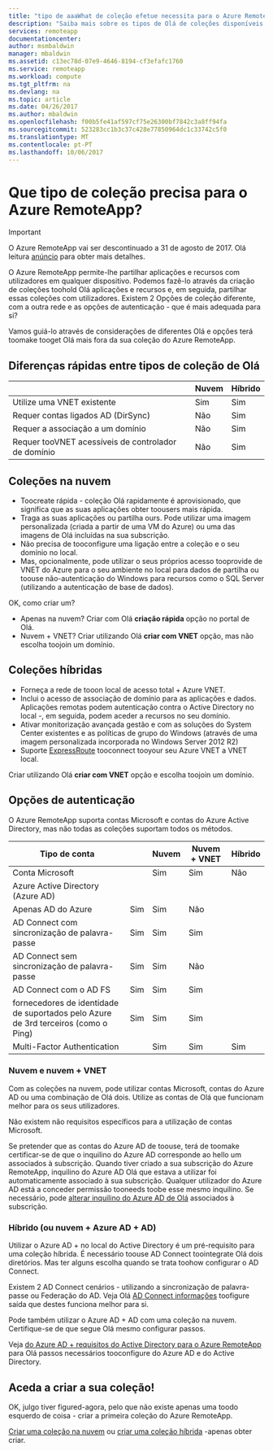 ```yaml
---
title: "tipo de aaaWhat de coleção efetue necessita para o Azure RemoteApp? | Microsoft Docs"
description: "Saiba mais sobre os tipos de Olá de coleções disponíveis com o Azure RemoteApp."
services: remoteapp
documentationcenter: 
author: msmbaldwin
manager: mbaldwin
ms.assetid: c13ec78d-07e9-4646-8194-cf3efafc1760
ms.service: remoteapp
ms.workload: compute
ms.tgt_pltfrm: na
ms.devlang: na
ms.topic: article
ms.date: 04/26/2017
ms.author: mbaldwin
ms.openlocfilehash: f00b5fe41af597cf75e26300bf7842c3a8ff94fa
ms.sourcegitcommit: 523283cc1b3c37c428e77850964dc1c33742c5f0
ms.translationtype: MT
ms.contentlocale: pt-PT
ms.lasthandoff: 10/06/2017
---
```

# <a name="what-kind-of-collection-do-you-need-for-azure-remoteapp"></a>Que tipo de coleção precisa para o Azure RemoteApp?
> [!IMPORTANT]
> O Azure RemoteApp vai ser descontinuado a 31 de agosto de 2017. Olá leitura [anúncio](https://go.microsoft.com/fwlink/?linkid=821148) para obter mais detalhes.
> 
> 

O Azure RemoteApp permite-lhe partilhar aplicações e recursos com utilizadores em qualquer dispositivo. Podemos fazê-lo através da criação de coleções toohold Olá aplicações e recursos e, em seguida, partilhar essas coleções com utilizadores. Existem 2 Opções de coleção diferente, com a outra rede e as opções de autenticação - que é mais adequada para si?

Vamos guiá-lo através de considerações de diferentes Olá e opções terá toomake tooget Olá mais fora da sua coleção do Azure RemoteApp. 

## <a name="quick-differences-between-hello-collection-types"></a>Diferenças rápidas entre tipos de coleção de Olá
|  | Nuvem | Híbrido |
| --- | --- | --- |
| Utilize uma VNET existente |Sim |Sim |
| Requer contas ligados AD (DirSync) |Não |Sim |
| Requer a associação a um domínio |Não |Sim |
| Requer tooVNET acessíveis de controlador de domínio |Não |Sim |

## <a name="cloud-collections"></a>Coleções na nuvem
* Toocreate rápida - coleção Olá rapidamente é aprovisionado, que significa que as suas aplicações obter toousers mais rápida.
* Traga as suas aplicações ou partilha ours. Pode utilizar uma imagem personalizada (criada a partir de uma VM do Azure) ou uma das imagens de Olá incluídas na sua subscrição.
* Não precisa de tooconfigure uma ligação entre a coleção e o seu domínio no local.
* Mas, opcionalmente, pode utilizar o seus próprios acesso tooprovide de VNET do Azure para o seu ambiente no local para dados de partilha ou toouse não-autenticação do Windows para recursos como o SQL Server (utilizando a autenticação de base de dados).

OK, como criar um?

* Apenas na nuvem? Criar com Olá **criação rápida** opção no portal de Olá.
* Nuvem + VNET? Criar utilizando Olá **criar com VNET** opção, mas não escolha toojoin um domínio.

## <a name="hybrid-collections"></a>Coleções híbridas
* Forneça a rede de tooon local de acesso total + Azure VNET.
* Inclui o acesso de associação de domínio para as aplicações e dados. Aplicações remotas podem autenticação contra o Active Directory no local -, em seguida, podem aceder a recursos no seu domínio.
* Ativar monitorização avançada gestão e com as soluções do System Center existentes e as políticas de grupo do Windows (através de uma imagem personalizada incorporada no Windows Server 2012 R2)
* Suporte [ExpressRoute](https://azure.microsoft.com/services/expressroute/) tooconnect tooyour seu Azure VNET a VNET local.

Criar utilizando Olá **criar com VNET** opção e escolha toojoin um domínio.

## <a name="authentication-options"></a>Opções de autenticação
O Azure RemoteApp suporta contas Microsoft e contas do Azure Active Directory, mas não todas as coleções suportam todos os métodos. 

| Tipo de conta |  | Nuvem | Nuvem + VNET | Híbrido |
| --- | --- | --- | --- | --- |
| Conta Microsoft | |Sim |Sim |Não |
| Azure Active Directory (Azure AD) | | | | |
| Apenas AD do Azure |Sim |Sim |Não | |
| AD Connect com sincronização de palavra-passe |Sim |Sim |Sim | |
| AD Connect sem sincronização de palavra-passe |Sim |Sim |Não | |
| AD Connect com o AD FS |Sim |Sim |Sim | |
| fornecedores de identidade de suportados pelo Azure de 3rd terceiros (como o Ping) |Sim |Sim |Sim | |
| Multi-Factor Authentication | |Sim |Sim |Sim |

### <a name="cloud-and-cloud--vnet"></a>Nuvem e nuvem + VNET
Com as coleções na nuvem, pode utilizar contas Microsoft, contas do Azure AD ou uma combinação de Olá dois. Utilize as contas de Olá que funcionam melhor para os seus utilizadores.

Não existem não requisitos específicos para a utilização de contas Microsoft. 

Se pretender que as contas do Azure AD de toouse, terá de toomake certificar-se de que o inquilino do Azure AD corresponde ao hello um associados à subscrição. Quando tiver criado a sua subscrição do Azure RemoteApp, inquilino do Azure AD Olá que estava a utilizar foi automaticamente associado à sua subscrição. Qualquer utilizador do Azure AD está a conceder permissão tooneeds toobe esse mesmo inquilino. Se necessário, pode [alterar inquilino do Azure AD de Olá](remoteapp-changetenant.md) associados à subscrição.

### <a name="hybrid-or-cloud--azure-ad--ad"></a>Híbrido (ou nuvem + Azure AD + AD)
Utilizar o Azure AD + no local do Active Directory é um pré-requisito para uma coleção híbrida. É necessário toouse AD Connect toointegrate Olá dois diretórios. Mas ter alguns escolha quando se trata toohow configurar o AD Connect. 

Existem 2 AD Connect cenários - utilizando a sincronização de palavra-passe ou Federação do AD. Veja Olá [AD Connect informações](../active-directory/active-directory-aadconnect.md) toofigure saída que destes funciona melhor para si.

Pode também utilizar o Azure AD + AD com uma coleção na nuvem. Certifique-se de que segue Olá mesmo configurar passos.

Veja [do Azure AD + requisitos do Active Directory para o Azure RemoteApp](remoteapp-ad.md) para Olá passos necessários tooconfigure do Azure AD e do Active Directory.

## <a name="go-create-your-collection"></a>Aceda a criar a sua coleção!
OK, julgo tiver figured-agora, pelo que não existe apenas uma toodo esquerdo de coisa - criar a primeira coleção do Azure RemoteApp.

[Criar uma coleção na nuvem](remoteapp-create-cloud-deployment.md) ou [criar uma coleção híbrida](remoteapp-create-hybrid-deployment.md) -apenas obter criar.

